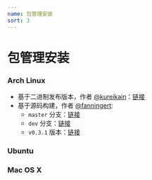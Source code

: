 ```yaml
---
name: 包管理安装
sort: 3
---
```


# 包管理安装

### Arch Linux

- 基于二进制发布版本，作者 [@kureikain](https://github.com/kureikain)：[链接](https://aur.archlinux.org/packages/gogs/)
- 基于源码构建，作者 [@fanningert](https://github.com/fanningert):
	- `master` 分支：[链接](https://github.com/fanningert/gogs/tree/git)
	- `dev` 分支：[链接](https://github.com/fanningert/gogs/tree/git-dev)
	- `v0.3.1` 版本：[链接](https://github.com/fanningert/gogs)

### Ubuntu

### Mac OS X
